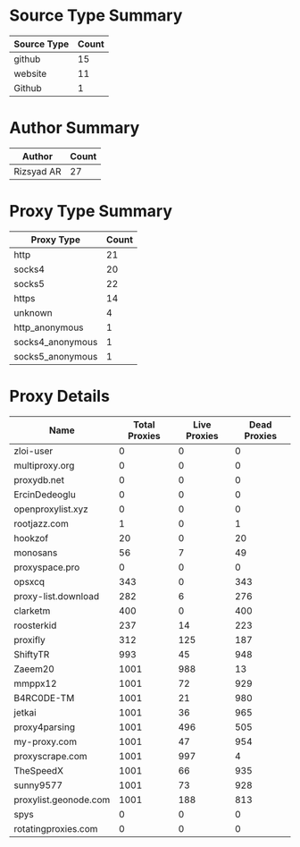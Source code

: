 # Source Type Summary

| Source Type | Count |
|-------------|-------|
| github | 15 |
| website | 11 |
| Github | 1 |


# Author Summary

| Author | Count |
|--------|-------|
| Rizsyad AR | 27 |


# Proxy Type Summary

| Proxy Type | Count |
|------------|-------|
| http | 21 |
| socks4 | 20 |
| socks5 | 22 |
| https | 14 |
| unknown | 4 |
| http_anonymous | 1 |
| socks4_anonymous | 1 |
| socks5_anonymous | 1 |


# Proxy Details

| Name | Total Proxies | Live Proxies | Dead Proxies |
|------|---------------|--------------|---------------|
| zloi-user | 0 | 0 | 0 |
| multiproxy.org | 0 | 0 | 0 |
| proxydb.net | 0 | 0 | 0 |
| ErcinDedeoglu | 0 | 0 | 0 |
| openproxylist.xyz | 0 | 0 | 0 |
| rootjazz.com | 1 | 0 | 1 |
| hookzof | 20 | 0 | 20 |
| monosans | 56 | 7 | 49 |
| proxyspace.pro | 0 | 0 | 0 |
| opsxcq | 343 | 0 | 343 |
| proxy-list.download | 282 | 6 | 276 |
| clarketm | 400 | 0 | 400 |
| roosterkid | 237 | 14 | 223 |
| proxifly | 312 | 125 | 187 |
| ShiftyTR | 993 | 45 | 948 |
| Zaeem20 | 1001 | 988 | 13 |
| mmppx12 | 1001 | 72 | 929 |
| B4RC0DE-TM | 1001 | 21 | 980 |
| jetkai | 1001 | 36 | 965 |
| proxy4parsing | 1001 | 496 | 505 |
| my-proxy.com | 1001 | 47 | 954 |
| proxyscrape.com | 1001 | 997 | 4 |
| TheSpeedX | 1001 | 66 | 935 |
| sunny9577 | 1001 | 73 | 928 |
| proxylist.geonode.com | 1001 | 188 | 813 |
| spys | 0 | 0 | 0 |
| rotatingproxies.com | 0 | 0 | 0 |
